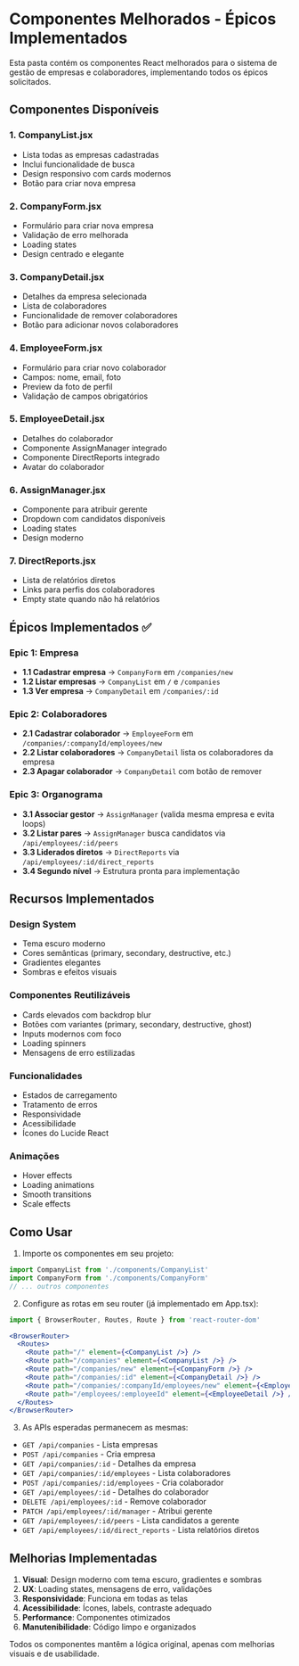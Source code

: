# Componentes Melhorados - Épicos Implementados

Esta pasta contém os componentes React melhorados para o sistema de gestão de empresas e colaboradores, implementando todos os épicos solicitados.

## Componentes Disponíveis

### 1. CompanyList.jsx
- Lista todas as empresas cadastradas
- Inclui funcionalidade de busca
- Design responsivo com cards modernos
- Botão para criar nova empresa

### 2. CompanyForm.jsx
- Formulário para criar nova empresa
- Validação de erro melhorada
- Loading states
- Design centrado e elegante

### 3. CompanyDetail.jsx
- Detalhes da empresa selecionada
- Lista de colaboradores
- Funcionalidade de remover colaboradores
- Botão para adicionar novos colaboradores

### 4. EmployeeForm.jsx
- Formulário para criar novo colaborador
- Campos: nome, email, foto
- Preview da foto de perfil
- Validação de campos obrigatórios

### 5. EmployeeDetail.jsx
- Detalhes do colaborador
- Componente AssignManager integrado
- Componente DirectReports integrado
- Avatar do colaborador

### 6. AssignManager.jsx
- Componente para atribuir gerente
- Dropdown com candidatos disponíveis
- Loading states
- Design moderno

### 7. DirectReports.jsx
- Lista de relatórios diretos
- Links para perfis dos colaboradores
- Empty state quando não há relatórios

## Épicos Implementados ✅

### Epic 1: Empresa
- **1.1 Cadastrar empresa** → `CompanyForm` em `/companies/new`
- **1.2 Listar empresas** → `CompanyList` em `/` e `/companies`
- **1.3 Ver empresa** → `CompanyDetail` em `/companies/:id`

### Epic 2: Colaboradores
- **2.1 Cadastrar colaborador** → `EmployeeForm` em `/companies/:companyId/employees/new`
- **2.2 Listar colaboradores** → `CompanyDetail` lista os colaboradores da empresa
- **2.3 Apagar colaborador** → `CompanyDetail` com botão de remover

### Epic 3: Organograma
- **3.1 Associar gestor** → `AssignManager` (valida mesma empresa e evita loops)
- **3.2 Listar pares** → `AssignManager` busca candidatos via `/api/employees/:id/peers`
- **3.3 Liderados diretos** → `DirectReports` via `/api/employees/:id/direct_reports`
- **3.4 Segundo nível** → Estrutura pronta para implementação

## Recursos Implementados

### Design System
- Tema escuro moderno
- Cores semânticas (primary, secondary, destructive, etc.)
- Gradientes elegantes
- Sombras e efeitos visuais

### Componentes Reutilizáveis
- Cards elevados com backdrop blur
- Botões com variantes (primary, secondary, destructive, ghost)
- Inputs modernos com foco
- Loading spinners
- Mensagens de erro estilizadas

### Funcionalidades
- Estados de carregamento
- Tratamento de erros
- Responsividade
- Acessibilidade
- Ícones do Lucide React

### Animações
- Hover effects
- Loading animations
- Smooth transitions
- Scale effects

## Como Usar

1. Importe os componentes em seu projeto:
```jsx
import CompanyList from './components/CompanyList'
import CompanyForm from './components/CompanyForm'
// ... outros componentes
```

2. Configure as rotas em seu router (já implementado em App.tsx):
```jsx
import { BrowserRouter, Routes, Route } from 'react-router-dom'

<BrowserRouter>
  <Routes>
    <Route path="/" element={<CompanyList />} />
    <Route path="/companies" element={<CompanyList />} />
    <Route path="/companies/new" element={<CompanyForm />} />
    <Route path="/companies/:id" element={<CompanyDetail />} />
    <Route path="/companies/:companyId/employees/new" element={<EmployeeForm />} />
    <Route path="/employees/:employeeId" element={<EmployeeDetail />} />
  </Routes>
</BrowserRouter>
```

3. As APIs esperadas permanecem as mesmas:
- `GET /api/companies` - Lista empresas
- `POST /api/companies` - Cria empresa
- `GET /api/companies/:id` - Detalhes da empresa
- `GET /api/companies/:id/employees` - Lista colaboradores
- `POST /api/companies/:id/employees` - Cria colaborador
- `GET /api/employees/:id` - Detalhes do colaborador
- `DELETE /api/employees/:id` - Remove colaborador
- `PATCH /api/employees/:id/manager` - Atribui gerente
- `GET /api/employees/:id/peers` - Lista candidatos a gerente
- `GET /api/employees/:id/direct_reports` - Lista relatórios diretos

## Melhorias Implementadas

1. **Visual**: Design moderno com tema escuro, gradientes e sombras
2. **UX**: Loading states, mensagens de erro, validações
3. **Responsividade**: Funciona em todas as telas
4. **Acessibilidade**: Ícones, labels, contraste adequado
5. **Performance**: Componentes otimizados
6. **Manutenibilidade**: Código limpo e organizados

Todos os componentes mantêm a lógica original, apenas com melhorias visuais e de usabilidade.